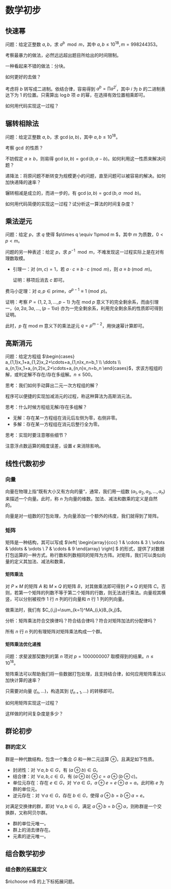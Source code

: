 # 数学初步

## 快速幂

问题：给定正整数 $a,b$，求 $a^b \mod m$，其中 $a,b \le 10^{18},m=998244353$。

考察最暴力的做法，必然远远超出题目所给出的时间限制。

一种看起来不错的做法：分块。

如何更好的去做？

考虑将 $b$ 转写成二进制。依结合律，容易得到 $a^b=\prod{a^{2^i}}$，其中 $i$ 为 $b$ 的二进制表达下为 $1$ 的位置。只需算出 $\log b$ 项 $a$ 的幂，在选择有效位置相乘即可。

如何用代码实现这一过程？

## 辗转相除法

问题：给定正整数 $a,b$，求 $\gcd(a,b)$，其中 $a,b\le 10^{18}$。

考察 $\gcd$ 的性质？

不妨假定 $a\ge b$，则易得 $\gcd(a,b)=\gcd(b,a-b)$。如何利用这一性质来解决问题？

递降法：将原问题不断转变为规模更小的问题，直至问题可以被容易的解决。如何加快递降的速率？

辗转相减是成立的，而进一步的，有 $\gcd(a,b)=\gcd(b,a \mod b)$。

如何用代码简便的实现这一过程？试分析这一算法的时间复杂度？

## 乘法逆元

问题：给定 $p$，求 $q$ 使得 $p\times q \equiv 1\pmod m $，其中 $m$ 为质数，$0<p< m$。

问题的另一种表述：给定 $p$，求 $p^{-1}\mod m$，不难发现这一过程实际上是在对有理数取模。 

- 引理一：对 $(m,c)=1$，若 $a\cdot c\equiv b\cdot c \pmod m$，则 $a\equiv b \pmod m$。

  证明：移项后消去 $c$ 即可。

费马小定理：对 $a,p\in \text{prime}$，$a^{p-1}\equiv 1 \pmod p$。

证明：考察 $P=\{1,2,3,\dots,p-1\}$ 为在 $\text{mod} \ p$ 意义下的完全剩余系，而由引理一，$\{a,2a,3a,\dots,(p-1)a\}$ 亦为一完全剩余系，利用完全剩余系的性质即可得到证明。

此时，$p$ 在 $\text{mod} \ m$ 意义下的乘法逆元 $q=p^{m-2}$，用快速幂计算即可。

## 高斯消元

问题：给定方程组 $\begin{cases}
a_{1,1}x_1+a_{1,2}x_2+\cdots+a_{1,n}x_n=b_1
\\ \ddots \\ a_{n,1}x_1+a_{n,2}x_2+\cdots+a_{n,n}x_n=b_n \end{cases}$，求该方程组的解，或判定解不存在/存在多组解。$n\le 500$。

思考：我们如何手动算出二元一次方程组的解？

程序可以便捷的实现加减消元的过程，称这种算法为高斯消元法。

思考：什么时候方程组无解/存在多组解？

- 无解：存在某一方程组在消元后左侧为零，右侧非零。
- 多解：存在某一方程组在消元后整行全为零。

思考：实现时要注意哪些细节？

注意浮点数运算的精度误差，设置 $\epsilon$ 来消除影响。

## 线性代数初步

### 向量

向量在物理上指“既有大小又有方向的量“，通常，我们用一组数 $(a_1,a_2,a_3,\dots,a_n)$ 来描述一个向量。此时，称 $n$ 为向量的维数。加法、减法和数乘的定义是自然的。

向量是对一组数的打包处理，为向量添加一个额外的纬度，我们就得到了矩阵。

### 矩阵

矩阵是一种结构，其可以写成 $\left[ \begin{array}{ccc}    1 & \cdots & 3 \\    \vdots & \ddots & \vdots \\    7 & \cdots & 9 \end{array} \right] $ 的形式，提供了对数据打包运算的一种方式。称行数和列数相同的矩阵为方阵。对矩阵，我们可以类似向量的定义其加法、减法和数乘，

#### 矩阵乘法

对 $P\times M$ 的矩阵 $A$ 和 $M\times Q$ 的矩阵 $B$，对其做乘法即可得到 $P\times Q$ 的矩阵 $C$。否则，若第一个矩阵的列数不等于第二个矩阵的行数，则无法进行乘法。向量视其横竖，可以分别被视作 $1$ 行 $n$ 列的行向量和 $n$ 行 $1$ 列的列向量。

做乘法时，我们有 $C_{i,j}=\sum_{k=1}^MA_{i,k}B_{k,j}$。

分析：矩阵乘法符合交换律吗？符合结合律吗？符合对矩阵加法的分配律吗？

所有 $n$ 行 $n$ 列的有理矩阵对矩阵乘法构成一个群。

#### 矩阵乘法优化递推

问题：求斐波那契数列的第 $n$ 项对 $p=1000000007$ 取模得到的结果。$n\le 10^{18}$。

矩阵乘法可以帮助我们将一些数据打包处理，且支持结合律，如何应用矩阵乘法以加快计算的速率？  

只需要对向量 $(f_n,\dots)$，构造其到 $(f_{n+1},\dots)$ 的转移即可。

如何用矩阵实现这一过程？

这样做的时间复杂度是多少？

## 群论初步

### 群的定义

群是一种代数结构，包含一个集合 $G$ 和一种二元运算 $\oplus$，且满足如下性质。

- 封闭性：对 $\forall a,b\in G$，有 $(a\oplus b) \in G$。
- 结合律：对 $\forall a,b,c\in G$，有 $(a\oplus b)\oplus c=a\oplus (b\oplus c)$。
- 单位元存在：存在 $e\in G$，对 $\forall a \in G$，$a\oplus e=e\oplus a=a$。此时称 $e$ 为群的单位元。
- 逆元存在：对 $\forall a\in G$，存在 $b\in G$，使得 $a\oplus b=b\oplus a=e$。

对满足交换律的群，即对 $\forall a,b \in G$，满足 $a\oplus b=b\oplus a$，则称群是一个交换群，又称阿贝尔群。

- 群的单位元唯一。
- 群上的消去律存在。
- 元素的逆元唯一。

## 组合数学初步

### 组合数的拓展定义

$n\choose m$ 的上下标拓展问题。

